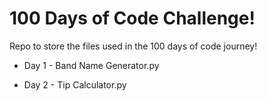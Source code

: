 # 100 Days of Code Challenge!

Repo to store the files used in the 100 days of code journey!

- Day 1 - Band Name Generator.py

- Day 2 - Tip Calculator.py
